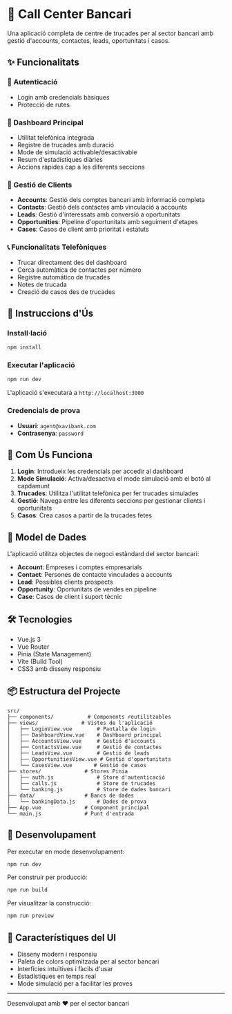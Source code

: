 # 🏦 Call Center Bancari

Una aplicació completa de centre de trucades per al sector bancari amb gestió d'accounts, contactes, leads, oportunitats i casos.

## ✨ Funcionalitats

### 🔐 Autenticació
- Login amb credencials bàsiques
- Protecció de rutes

### 📱 Dashboard Principal
- Utilitat telefònica integrada
- Registre de trucades amb duració
- Mode de simulació activable/desactivable
- Resum d'estadístiques diàries
- Accions ràpides cap a les diferents seccions

### 👥 Gestió de Clients
- **Accounts**: Gestió dels comptes bancari amb informació completa
- **Contacts**: Gestió dels contactes amb vinculació a accounts
- **Leads**: Gestió d'interessats amb conversió a oportunitats
- **Opportunities**: Pipeline d'oportunitats amb seguiment d'etapes
- **Cases**: Casos de client amb prioritat i estatuts

### 📞 Funcionalitats Telefòniques
- Trucar directament des del dashboard
- Cerca automàtica de contactes per número
- Registre automático de trucades
- Notes de trucada
- Creació de casos des de trucades

## 🚀 Instruccions d'Ús

### Install·lació
```bash
npm install
```

### Executar l'aplicació
```bash
npm run dev
```

L'aplicació s'executarà a `http://localhost:3000`

### Credencials de prova
- **Usuari**: `agent@xavibank.com`
- **Contrasenya**: `password`

## 📖 Com Ús Funciona

1. **Login**: Introdueix les credencials per accedir al dashboard
2. **Mode Simulació**: Activa/desactiva el mode simulació amb el botó al capdamunt
3. **Trucades**: Utilitza l'utilitat telefònica per fer trucades simulades
4. **Gestió**: Navega entre les diferents seccions per gestionar clients i oportunitats
5. **Casos**: Crea casos a partir de la trucades fetes

## 🎯 Model de Dades

L'aplicació utilitza objectes de negoci estàndard del sector bancari:

- **Account**: Empreses i comptes empresarials
- **Contact**: Persones de contacte vinculades a accounts
- **Lead**: Possibles clients prospects
- **Opportunity**: Oportunitats de vendes en pipeline
- **Case**: Casos de client i suport tècnic

## 🛠️ Tecnologies

- Vue.js 3
- Vue Router
- Pinia (State Management)
- Vite (Build Tool)
- CSS3 amb disseny responsiu

## 📦 Estructura del Projecte

```
src/
├── components/           # Components reutilitzables
├── views/              # Vistes de l'aplicació
│   ├── LoginView.vue        # Pantalla de login
│   ├── DashboardView.vue    # Dashboard principal
│   ├── AccountsView.vue     # Gestió d'accounts
│   ├── ContactsView.vue     # Gestió de contactes
│   ├── LeadsView.vue        # Gestió de leads
│   ├── OpportunitiesView.vue # Gestió d'oportunitats
│   └── CasesView.vue       # Gestió de casos
├── stores/              # Stores Pinia
│   ├── auth.js              # Store d'autenticació
│   ├── calls.js             # Store de trucades
│   └── banking.js           # Store de dades bancari
├── data/                # Bancs de dades
│   └── bankingData.js       # Dades de prova
├── App.vue              # Component principal
└── main.js              # Punt d'entrada
```

## 🔧 Desenvolupament

Per executar en mode desenvolupament:

```bash
npm run dev
```

Per construir per producció:

```bash
npm run build
```

Per visualitzar la construcció:

```bash
npm run preview
```

## 🎨 Característiques del UI

- Disseny modern i responsiu
- Paleta de colors optimitzada per al sector bancari
- Interfícies intuïtives i fàcils d'usar
- Estadístiques en temps real
- Mode simulació per a facilitar les proves

---

Desenvolupat amb ❤️ per el sector bancari
